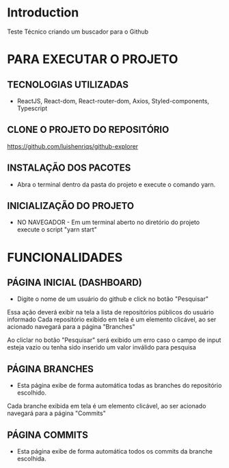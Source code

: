 # Introduction

Teste Técnico criando um buscador para o Github

# PARA EXECUTAR O PROJETO

## TECNOLOGIAS UTILIZADAS

- ReactJS, React-dom, React-router-dom, Axios, Styled-components, Typescript

## CLONE O PROJETO DO REPOSITÓRIO

https://github.com/luishenriqs/github-explorer

## INSTALAÇÃO DOS PACOTES

- Abra o terminal dentro da pasta do projeto e execute o comando yarn.

## INICIALIZAÇÃO DO PROJETO

- NO NAVEGADOR - Em um terminal aberto no diretório do projeto execute o script "yarn start"

# FUNCIONALIDADES

## PÁGINA INICIAL (DASHBOARD)

- Digite o nome de um usuário do github e click no botão "Pesquisar"

Essa ação deverá exibir na tela a lista de repositórios públicos do usuário informado
Cada repositório exibido em tela é um elemento clicável, ao ser acionado navegará para a página "Branches"

Ao cliclar no botão "Pesquisar" será exibido um erro caso o campo de input esteja vazio ou tenha sido inserido um valor inválido para pesquisa

## PÁGINA BRANCHES

- Esta página exibe de forma automática todas as branches do repositório escolhido.

Cada branche exibida em tela é um elemento clicável, ao ser acionado navegará para a página "Commits"

## PÁGINA COMMITS

- Esta página exibe de forma automática todos os commits da branche escolhida.
